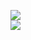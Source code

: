 [![](https://img.shields.io/badge/Made%20With-Github%20Spray-lightgrey.svg?style=for-the-badge&logo=github)](https://github.com/Annihil/github-spray#4411)  
[![](https://i.imgur.com/2DrTn0Z.gif)](https://github.com/Annihil/github-spray)